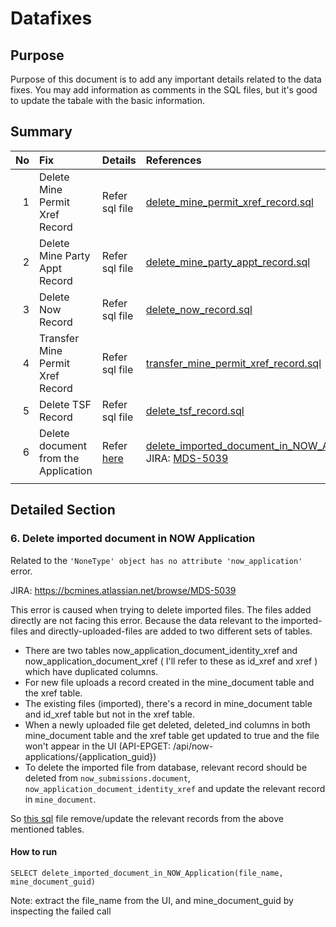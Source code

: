 # Datafixes

## Purpose

Purpose of this document is to add any important details related to the data fixes. You may add information as comments in the SQL files, but it's good to update the tabale with the basic information.

## Summary

|  No | Fix                                  | Details                                             | References                                                                                                                                                             |
| --: | :----------------------------------- | :-------------------------------------------------- | :--------------------------------------------------------------------------------------------------------------------------------------------------------------------- |
|   1 | Delete Mine Permit Xref Record       | Refer sql file                                      | [delete_mine_permit_xref_record.sql](delete_mine_permit_xref_record.sql)                                                                                               |
|   2 | Delete Mine Party Appt Record        | Refer sql file                                      | [delete_mine_party_appt_record.sql](delete_mine_party_appt_record.sql)                                                                                                 |
|   3 | Delete Now Record                    | Refer sql file                                      | [delete_now_record.sql](delete_now_record.sql)                                                                                                                         |
|   4 | Transfer Mine Permit Xref Record     | Refer sql file                                      | [transfer_mine_permit_xref_record.sql](transfer_mine_permit_xref_record.sql)                                                                                           |
|   5 | Delete TSF Record                    | Refer sql file                                      | [delete_tsf_record.sql](delete_tsf_record.sql)                                                                                                                         |
|   6 | Delete document from the Application | Refer [here](#delete-document-from-the-application) | [delete_imported_document_in_NOW_Application.sql](delete_imported_document_in_NOW_Application.sql)<br/>JIRA: [MDS-5039](https://bcmines.atlassian.net/browse/MDS-5039) |
|     |

## Detailed Section

### 6. Delete imported document in NOW Application

Related to the `'NoneType' object has no attribute 'now_application'` error.

JIRA: https://bcmines.atlassian.net/browse/MDS-5039

This error is caused when trying to delete imported files. The files added directly are not facing this error. Because the data relevant to the imported-files and directly-uploaded-files are added to two different sets of tables.

- There are two tables now_application_document_identity_xref and now_application_document_xref ( I'll refer to these as id_xref and xref ) which have duplicated columns.
- For new file uploads a record created in the mine_document table and the xref table.
- The existing files (imported), there's a record in mine_document table and id_xref table but not in the xref table.
- When a newly uploaded file get deleted, deleted_ind columns in both mine_document table and the xref table get updated to true and the file won't appear in the UI (API-EPGET: /api/now-applications/{application_guid})
- To delete the imported file from database, relevant record should be deleted from `now_submissions.document`, `now_application_document_identity_xref` and update the relevant record in `mine_document`.

So [this sql](delete_imported_document_in_NOW_Application.sql) file remove/update the relevant records from the above mentioned tables.

#### How to run

`SELECT delete_imported_document_in_NOW_Application(file_name, mine_document_guid)`

Note: extract the file_name from the UI, and mine_document_guid by inspecting the failed call
